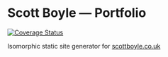 # Scott Boyle — Portfolio

[![Coverage Status](https://coveralls.io/repos/github/monospaced/scottboyle/badge.svg?branch=master)](https://coveralls.io/github/monospaced/scottboyle?branch=master)

Isomorphic static site generator for [scottboyle.co.uk](https://scottboyle.co.uk)
